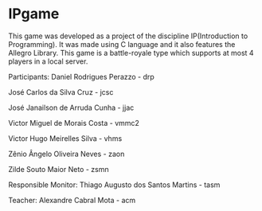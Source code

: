 # IPgame
This game was developed as a project of the discipline IP(Introduction to Programming). It was
made using C language and it also features the Allegro Library.
This game is a battle-royale type which supports at most 4 players in a local server.

Participants:
Daniel Rodrigues Perazzo - drp

José Carlos da Silva Cruz - jcsc

José Janailson de Arruda Cunha - jjac

Victor Miguel de Morais Costa - vmmc2

Victor Hugo Meirelles Silva - vhms

Zênio Ângelo Oliveira Neves - zaon

Zilde Souto Maior Neto - zsmn


Responsible Monitor:
Thiago Augusto dos Santos Martins - tasm

Teacher:
Alexandre Cabral Mota - acm

